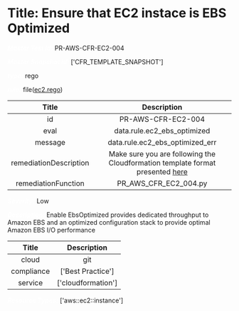 



# Title: Ensure that EC2 instace is EBS Optimized


***<font color="white">Master Test Id:</font>*** PR-AWS-CFR-EC2-004

***<font color="white">Master Snapshot Id:</font>*** ['CFR_TEMPLATE_SNAPSHOT']

***<font color="white">type:</font>*** rego

***<font color="white">rule:</font>*** file([ec2.rego])  
  
  
  
  

|Title|Description|
| :---: | :---: |
|id|PR-AWS-CFR-EC2-004|
|eval|data.rule.ec2_ebs_optimized|
|message|data.rule.ec2_ebs_optimized_err|
|remediationDescription|Make sure you are following the Cloudformation template format presented <a href='https://docs.aws.amazon.com/AWSCloudFormation/latest/UserGuide/aws-properties-ec2-instance.html#cfn-ec2-instance-ebsoptimized' target='_blank'>here</a>|
|remediationFunction|PR_AWS_CFR_EC2_004.py|


***<font color="white">Severity:</font>*** Low

***<font color="white">Description:</font>*** Enable EbsOptimized provides dedicated throughput to Amazon EBS and an optimized configuration stack to provide optimal Amazon EBS I/O performance  
  
  

|Title|Description|
| :---: | :---: |
|cloud|git|
|compliance|['Best Practice']|
|service|['cloudformation']|


***<font color="white">Resource Types:</font>*** ['aws::ec2::instance']


[ec2.rego]: https://github.com/prancer-io/prancer-compliance-test/tree/master/aws/iac/ec2.rego
